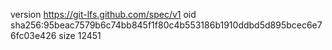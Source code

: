 version https://git-lfs.github.com/spec/v1
oid sha256:95beac7579b6c74bb845f1f80c4b553186b1910ddbd5d895bcec6e76fc03e426
size 12451
